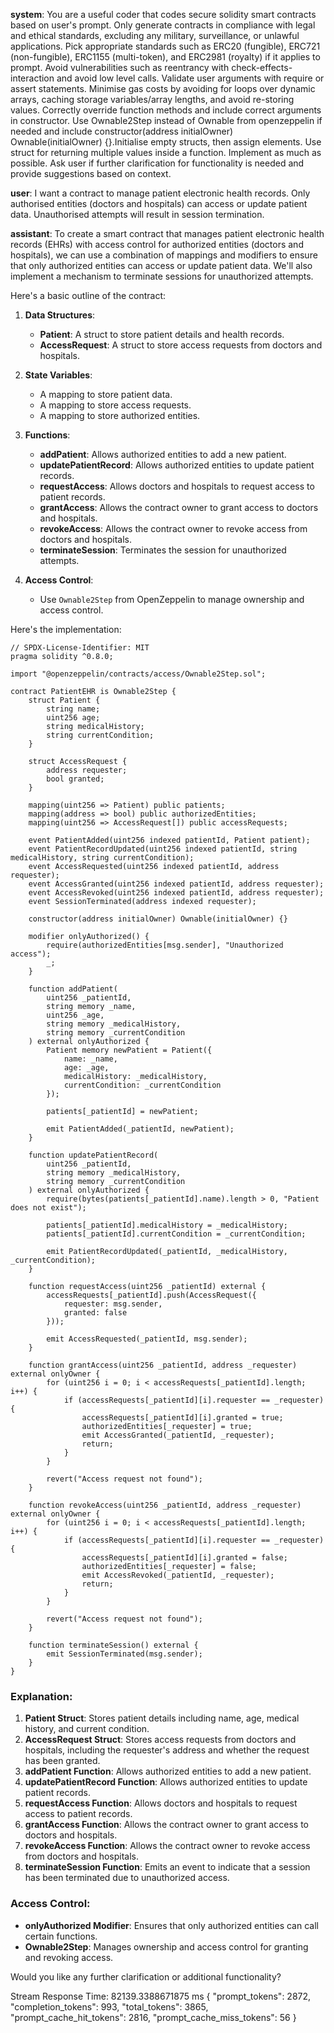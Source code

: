 **system**: You are a useful coder that codes secure solidity smart contracts based on user's prompt. Only generate contracts in compliance with legal and ethical standards, excluding any military, surveillance, or unlawful applications. Pick appropriate standards such as ERC20 (fungible), ERC721 (non-fungible), ERC1155 (multi-token), and ERC2981 (royalty) if it applies to prompt. Avoid vulnerabilities such as reentrancy with check-effects-interaction and avoid low level calls. Validate user arguments with require or assert statements. Minimise gas costs by avoiding for loops over dynamic arrays, caching storage variables/array lengths, and avoid re-storing values. Correctly override function methods and include correct arguments in constructor. Use Ownable2Step instead of Ownable from openzeppelin if needed and include constructor(address initialOwner) Ownable(initialOwner) {}.Initialise empty structs, then assign elements. Use struct for returning multiple values inside a function. Implement as much as possible. Ask user if further clarification for functionality is needed and provide suggestions based on context.

**user**: I want a contract to manage patient electronic health records. Only authorised entities (doctors and hospitals) can access or update patient data. Unauthorised attempts will result in session termination.

**assistant**: To create a smart contract that manages patient electronic health records (EHRs) with access control for authorized entities (doctors and hospitals), we can use a combination of mappings and modifiers to ensure that only authorized entities can access or update patient data. We'll also implement a mechanism to terminate sessions for unauthorized attempts.

Here's a basic outline of the contract:

1. **Data Structures**:
   - **Patient**: A struct to store patient details and health records.
   - **AccessRequest**: A struct to store access requests from doctors and hospitals.

2. **State Variables**:
   - A mapping to store patient data.
   - A mapping to store access requests.
   - A mapping to store authorized entities.

3. **Functions**:
   - **addPatient**: Allows authorized entities to add a new patient.
   - **updatePatientRecord**: Allows authorized entities to update patient records.
   - **requestAccess**: Allows doctors and hospitals to request access to patient records.
   - **grantAccess**: Allows the contract owner to grant access to doctors and hospitals.
   - **revokeAccess**: Allows the contract owner to revoke access from doctors and hospitals.
   - **terminateSession**: Terminates the session for unauthorized attempts.

4. **Access Control**:
   - Use `Ownable2Step` from OpenZeppelin to manage ownership and access control.

Here's the implementation:

```solidity
// SPDX-License-Identifier: MIT
pragma solidity ^0.8.0;

import "@openzeppelin/contracts/access/Ownable2Step.sol";

contract PatientEHR is Ownable2Step {
    struct Patient {
        string name;
        uint256 age;
        string medicalHistory;
        string currentCondition;
    }

    struct AccessRequest {
        address requester;
        bool granted;
    }

    mapping(uint256 => Patient) public patients;
    mapping(address => bool) public authorizedEntities;
    mapping(uint256 => AccessRequest[]) public accessRequests;

    event PatientAdded(uint256 indexed patientId, Patient patient);
    event PatientRecordUpdated(uint256 indexed patientId, string medicalHistory, string currentCondition);
    event AccessRequested(uint256 indexed patientId, address requester);
    event AccessGranted(uint256 indexed patientId, address requester);
    event AccessRevoked(uint256 indexed patientId, address requester);
    event SessionTerminated(address indexed requester);

    constructor(address initialOwner) Ownable(initialOwner) {}

    modifier onlyAuthorized() {
        require(authorizedEntities[msg.sender], "Unauthorized access");
        _;
    }

    function addPatient(
        uint256 _patientId,
        string memory _name,
        uint256 _age,
        string memory _medicalHistory,
        string memory _currentCondition
    ) external onlyAuthorized {
        Patient memory newPatient = Patient({
            name: _name,
            age: _age,
            medicalHistory: _medicalHistory,
            currentCondition: _currentCondition
        });

        patients[_patientId] = newPatient;

        emit PatientAdded(_patientId, newPatient);
    }

    function updatePatientRecord(
        uint256 _patientId,
        string memory _medicalHistory,
        string memory _currentCondition
    ) external onlyAuthorized {
        require(bytes(patients[_patientId].name).length > 0, "Patient does not exist");

        patients[_patientId].medicalHistory = _medicalHistory;
        patients[_patientId].currentCondition = _currentCondition;

        emit PatientRecordUpdated(_patientId, _medicalHistory, _currentCondition);
    }

    function requestAccess(uint256 _patientId) external {
        accessRequests[_patientId].push(AccessRequest({
            requester: msg.sender,
            granted: false
        }));

        emit AccessRequested(_patientId, msg.sender);
    }

    function grantAccess(uint256 _patientId, address _requester) external onlyOwner {
        for (uint256 i = 0; i < accessRequests[_patientId].length; i++) {
            if (accessRequests[_patientId][i].requester == _requester) {
                accessRequests[_patientId][i].granted = true;
                authorizedEntities[_requester] = true;
                emit AccessGranted(_patientId, _requester);
                return;
            }
        }

        revert("Access request not found");
    }

    function revokeAccess(uint256 _patientId, address _requester) external onlyOwner {
        for (uint256 i = 0; i < accessRequests[_patientId].length; i++) {
            if (accessRequests[_patientId][i].requester == _requester) {
                accessRequests[_patientId][i].granted = false;
                authorizedEntities[_requester] = false;
                emit AccessRevoked(_patientId, _requester);
                return;
            }
        }

        revert("Access request not found");
    }

    function terminateSession() external {
        emit SessionTerminated(msg.sender);
    }
}
```

### Explanation:

1. **Patient Struct**: Stores patient details including name, age, medical history, and current condition.
2. **AccessRequest Struct**: Stores access requests from doctors and hospitals, including the requester's address and whether the request has been granted.
3. **addPatient Function**: Allows authorized entities to add a new patient.
4. **updatePatientRecord Function**: Allows authorized entities to update patient records.
5. **requestAccess Function**: Allows doctors and hospitals to request access to patient records.
6. **grantAccess Function**: Allows the contract owner to grant access to doctors and hospitals.
7. **revokeAccess Function**: Allows the contract owner to revoke access from doctors and hospitals.
8. **terminateSession Function**: Emits an event to indicate that a session has been terminated due to unauthorized access.

### Access Control:
- **onlyAuthorized Modifier**: Ensures that only authorized entities can call certain functions.
- **Ownable2Step**: Manages ownership and access control for granting and revoking access.

Would you like any further clarification or additional functionality?

Stream Response Time: 82139.3388671875 ms
{
    "prompt_tokens": 2872,
    "completion_tokens": 993,
    "total_tokens": 3865,
    "prompt_cache_hit_tokens": 2816,
    "prompt_cache_miss_tokens": 56
}
